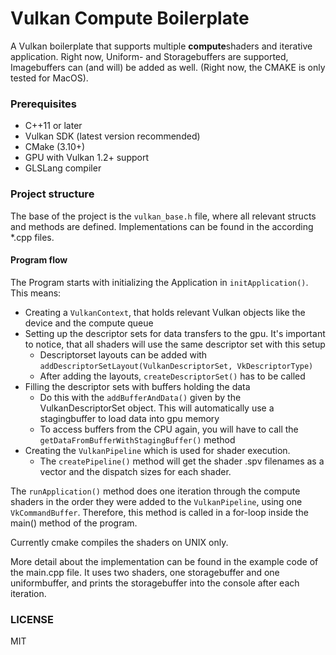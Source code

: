 # Vulkan Compute Boilerplate
A Vulkan boilerplate that supports multiple **compute**shaders and iterative application.
Right now, Uniform- and Storagebuffers are supported, Imagebuffers can (and will) be added as well.
(Right now, the CMAKE is only tested for MacOS).

### Prerequisites
- C++11 or later
- Vulkan SDK (latest version recommended)
- CMake (3.10+)
- GPU with Vulkan 1.2+ support
- GLSLang compiler

### Project structure
The base of the project is the `vulkan_base.h` file, where all relevant structs and methods are defined. Implementations can be found in the according *.cpp files.

#### Program flow
The Program starts with initializing the Application in `initApplication()`. This means:
- Creating a `VulkanContext`, that holds relevant Vulkan objects like the device and the compute queue
- Setting up the descriptor sets for data transfers to the gpu. It's important to notice, that all shaders will use the same descriptor set with this setup
    - Descriptorset layouts can be added with `addDescriptorSetLayout(VulkanDescriptorSet, VkDescriptorType)`
    - After adding the layouts, `createDescriptorSet()` has to be called
- Filling the descriptor sets with buffers holding the data
    - Do this with the `addBufferAndData()` given by the VulkanDescriptorSet object. This will automatically use a stagingbuffer to load data into gpu memory
    - To access buffers from the CPU again, you will have to call the `getDataFromBufferWithStagingBuffer()` method
- Creating the `VulkanPipeline` which is used for shader execution.
    - The `createPipeline()` method will get the shader .spv filenames as a vector and the dispatch sizes for each shader.

The `runApplication()` method does one iteration through the compute shaders in the order they were added to the `VulkanPipeline`, using one `VkCommandBuffer`.  Therefore, this method is called in a for-loop inside the main() method of the program.

Currently cmake compiles the shaders on UNIX only.

More detail about the implementation can be found in the example code of the main.cpp file. It uses two shaders, one storagebuffer and one uniformbuffer, and prints the storagebuffer into the console after each iteration.

### LICENSE
MIT